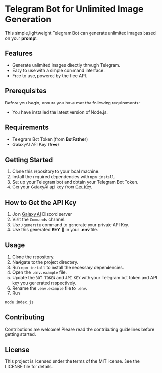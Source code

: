 # Telegram Bot for Unlimited Image Generation

This simple,lightweight Telegram Bot can generate unlimited images based on your **prompt**.

## Features

- Generate unlimited images directly through Telegram.
- Easy to use with a simple command interface.
- Free to use, powered by the free API.

## Prerequisites

Before you begin, ensure you have met the following requirements:

- You have installed the latest version of Node.js.

## Requirements

- Telegram Bot Token (from **BotFather**)
- GalaxyAI API Key (**free**)

## Getting Started

1. Clone this repository to your local machine.
2. Install the required dependencies with `npm install`.
3. Set up your Telegram bot and obtain your Telegram Bot Token.
4. Get your GalaxyAI api key from [Get Key](https://discord.com/invite/G8cZrvhrfD).

## How to Get the API Key

1. Join [Galaxy AI](https://discord.com/invite/zJAk5akk3d) Discord server.
2. Visit the ``Commands`` channel.
3. Use ``/generate`` command to generate your private API Key.
4. Use this generated **KEY** 🔑 in your **.env** file.

## Usage

1. Clone the repository.
2. Navigate to the project directory.
3. Run `npm install` to install the necessary dependencies.
4. Open the `.env.example` file.
5. Update the `BOT_TOKEN` and `API_KEY` with your Telegram bot token and API key you generated respectively.
6. Rename the `.env.example` file to `.env`.
7. Run
```bash
node index.js
```

## Contributing

Contributions are welcome! Please read the contributing guidelines before getting started.

## License

This project is licensed under the terms of the MIT license. See the LICENSE file for details.
